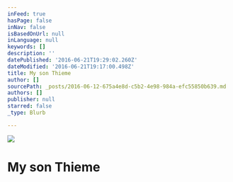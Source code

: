 ```yaml
---
inFeed: true
hasPage: false
inNav: false
isBasedOnUrl: null
inLanguage: null
keywords: []
description: ''
datePublished: '2016-06-21T19:29:02.260Z'
dateModified: '2016-06-21T19:17:00.498Z'
title: My son Thieme
author: []
sourcePath: _posts/2016-06-12-675a4e8d-c5b2-4e98-984a-efc55850b639.md
authors: []
publisher: null
starred: false
_type: Blurb

---
```

![](https://the-grid-user-content.s3-us-west-2.amazonaws.com/c237d3fe-11a5-47da-a02d-12f7a22147b6.jpg)

# My son Thieme